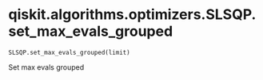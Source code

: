 # qiskit.algorithms.optimizers.SLSQP.set\_max\_evals\_grouped

`SLSQP.set_max_evals_grouped(limit)`

Set max evals grouped
